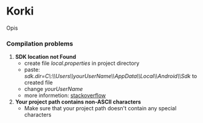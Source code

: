 # Korki
Opis

### Compilation problems
1. **SDK location not Found**
    * create file *local.properties* in project directory
    * paste: *sdk.dir=C\\:\\\\Users\\\\yourUserName\\\\AppData\\\\Local\\\\Android\\\\Sdk* to created file
    * change *yourUserName*
    * more informetion: [stackoverflow](https://stackoverflow.com/questions/27620262/sdk-location-not-found-define-location-with-sdk-dir-in-the-local-properties-fil)
2. **Your project path contains non-ASCII characters**
    * Make sure that your project path doesn't contain any special characters
